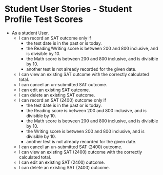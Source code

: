 # Student User Stories - Student Profile Test Scores
* As a student User,
    * I can record an SAT outcome only if
        * the test date is in the past or is today.
        * the Reading/Writing score is between 200 and 800 inclusive, and is divisible by 10.
        * the Math score is between 200 and 800 inclusive, and is divisible by 10.
        * another test is not already recorded for the given date.
    * I can view an existing SAT outcome with the correctly calculated total.
    * I can cancel an un-submitted SAT outcome.
    * I can edit an existing SAT outcome.
    * I can delete an existing SAT outcome.
    * I can record an SAT (2400) outcome only if
        * the test date is in the past or is today.
        * the Reading score is between 200 and 800 inclusive, and is divisible by 10.
        * the Math score is between 200 and 800 inclusive, and is divisible by 10.
        * the Writing score is between 200 and 800 inclusive, and is divisible by 10.
        * another test is not already recorded for the given date.
    * I can cancel an un-submitted SAT (2400) outcome.
    * I can view an existing SAT (2400) outcome with the correctly calculated total.
    * I can edit an existing SAT (2400) outcome.
    * I can delete an existing SAT (2400) outcome.
